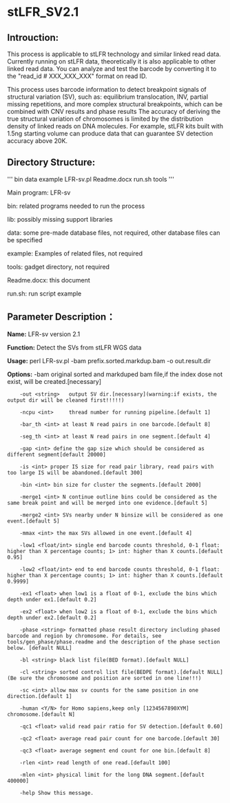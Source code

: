# stLFR_SV2.1

## Introuction:

This process is applicable to stLFR technology and similar linked read data. Currently running on stLFR data, theoretically it is also applicable to other linked read data. You can analyze and test the barcode by converting it to the "read_id # XXX_XXX_XXX" format on read ID.

This process uses barcode information to detect breakpoint signals of structural variation (SV), such as: equilibrium translocation, INV, partial missing repetitions, and more complex structural breakpoints, which can be combined with CNV results and phase results The accuracy of deriving the true structural variation of chromosomes is limited by the distribution density of linked reads on DNA molecules. For example, stLFR kits built with 1.5ng starting volume can produce data that can guarantee SV detection accuracy above 20K.

## Directory Structure:
'''
bin data example LFR-sv.pl Readme.docx run.sh tools
'''

Main program: LFR-sv

bin: related programs needed to run the process

lib: possibly missing support libraries

data: some pre-made database files, not required, other database files can be specified

example: Examples of related files, not required

tools: gadget directory, not required

Readme.docx: this document

run.sh: run script example

## Parameter Description：

**Name:**
        LFR-sv
        version 2.1
 
**Function:**
        Detect the SVs from stLFR WGS data
        
**Usage:**
        perl LFR-sv.pl -bam prefix.sorted.markdup.bam -o out.result.dir
        
**Options:**
        -bam <string>   original sorted and markduped bam file,if the index dose not exist, will be created.[necessary]
        
        -out <string>   output SV dir.[necessary](warning:if exists, the output dir will be cleaned first!!!!!)
        
        -ncpu <int>     thread number for running pipeline.[default 1]
        
        -bar_th <int> at least N read pairs in one barcode.[default 8]
        
        -seg_th <int> at least N read pairs in one segment.[default 4]
        
        -gap <int> define the gap size which should be considered as different segment[default 20000]
        
        -is <int> proper IS size for read pair library, read pairs with too large IS will be abandoned.[default 300]
        
        -bin <int> bin size for cluster the segments.[default 2000]
        
        -merge1 <int> N continue outline bins could be considered as the same break point and will be merged into one evidence.[default 5]
        
        -merge2 <int> SVs nearby under N binsize will be considered as one event.[default 5]
        
        -mmax <int> the max SVs allowed in one event.[default 4]
        
        -low1 <float/int> single end barcode counts threshold, 0-1 float: higher than X percentage counts; 1> int: higher than X counts.[default 0.95]
        
        -low2 <float/int> end to end barcode counts threshold, 0-1 float: higher than X percentage counts; 1> int: higher than X counts.[default 0.9999]
        
        -ex1 <float> when low1 is a float of 0-1, exclude the bins which depth under ex1.[default 0.2]
        
        -ex2 <float> when low2 is a float of 0-1, exclude the bins which depth under ex2.[default 0.2]
        
        -phase <string> formatted phase result directory including phased barcode and region by chromosome. For details, see tools/gen_phase/phase.readme and the description of the phase section below. [default NULL]
        
        -bl <string> black list file(BED format).[default NULL]
        
        -cl <string> sorted control list file(BEDPE format).[default NULL](Be sure the chromosome and position are sorted in one line!!!)
        
        -sc <int> allow max sv counts for the same position in one direction.[default 1]
        
        -human <Y/N> for Homo sapiens,keep only [1234567890XYM] chromosome.[default N]
        
        -qc1 <float> valid read pair ratio for SV detection.[default 0.60]
        
        -qc2 <float> average read pair count for one barcode.[default 30]
        
        -qc3 <float> average segment end count for one bin.[default 8]
        
        -rlen <int> read length of one read.[default 100]
        
        -mlen <int> physical limit for the long DNA segment.[default 400000]
        
        -help Show this message.
